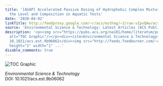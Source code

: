 ```yaml
---
title: '[ASAP] Accelerated Passive Dosing of Hydrophobic Complex Mixtures–Controlling
  the Level and Composition in Aquatic Tests'
date: '2020-04-02'
linkTitle: http://feedproxy.google.com/~r/acs/esthag/~3/rae-vIpvQAw/acs.est.9b06062
source: 'Environmental Science & Technology: Latest Articles (ACS Publications)'
description: '<p><img src="https://pubs.acs.org/na101/home/literatum/publisher/achs/journals/content/esthag/0/esthag.ahead-of-print/acs.est.9b06062/20200402/images/medium/es9b06062_0007.gif"
  alt="TOC Graphic"/></p><div><cite>Environmental Science & Technology</cite></div><div>DOI:
  10.1021/acs.est.9b06062</div><img src="http://feeds.feedburner.com/~r/acs/esthag/~4/rae-vIpvQAw"
  height="1" width="1" ...'
disable_comments: true
---
```

<p><img src="https://pubs.acs.org/na101/home/literatum/publisher/achs/journals/content/esthag/0/esthag.ahead-of-print/acs.est.9b06062/20200402/images/medium/es9b06062_0007.gif" alt="TOC Graphic"/></p><div><cite>Environmental Science & Technology</cite></div><div>DOI: 10.1021/acs.est.9b06062</div><img src="http://feeds.feedburner.com/~r/acs/esthag/~4/rae-vIpvQAw" height="1" width="1" ...